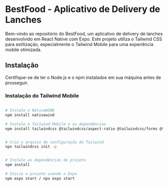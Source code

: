 # BestFood - Aplicativo de Delivery de Lanches

Bem-vindo ao repositório do BestFood, um aplicativo de delivery de lanches desenvolvido em React Native com Expo. Este projeto utiliza o Tailwind CSS para estilização, especialmente o Tailwind Mobile para uma experiência mobile otimizada.

## Instalação

Certifique-se de ter o Node.js e o npm instalados em sua máquina antes de prosseguir.

### Instalação do Tailwind Mobile

```bash

# Instale o NativeWIND
npm install nativewind

# Instale o Tailwind Mobile e as dependências
npm install tailwindcss @tailwindcss/aspect-ratio @tailwindcss/forms @tailwindcss/line-clamp @tailwindcss/typography tailwindcss-debug-screens


# Crie o arquivo de configuração do Tailwind
npx tailwindcss init -p


# Instale as dependências do projeto
npm install

# Inicie o projeto usando o Expo
npm expo start / npx expo start
